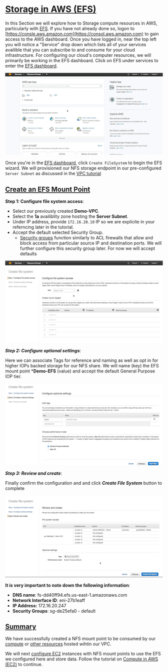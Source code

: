# [Storage in AWS (EFS)](#EFS) #
In this Section we will explore how to Storage compute resources in AWS, particularly with [EFS](http://docs.aws.amazon.com/efs/latest/ug/mounting-fs.html). If you have not already done so, logon to [https://consle.aws.amazon.com](https://consol.aws.amazon.com) to gain access to the AWS dashboard. Once you have logged in, near the top left you will notice a "Service" drop down which lists all of your services availible that you can subscribe to and consume for your cloud infrastructure. For configuring our cloud's computer resources, we will primarily be working in the EFS dashboard. Click on EFS under services to enter the [EFS dashboard](https://console.aws.amazon.com/efs/). 

![AWS Dashboard Services](images/AWS-EFS-Dashboard.gif)

Once you're in the [EFS dashboard](https://console.aws.amazon.com/efs/), click `Create FileSystem` to begin the EFS wizard. We will provisioned our NFS storage endpoint in our pre-configured `Server Subnet` as discussed in the [VPC tutorial](../VPC/)

##  [Create an EFS Mount Point](#EFS-Wizard) ##

**Step 1: Configure file system access**:

  *  Select our previously created **Demo-VPC**. 
  *  Select the **1a** availiblity zone hosting the **Server Subnet**.
  *  Under IP address, provide `172.16.20.10` IP so we are explicite in your referncing later in the tutorial. 
  * Accept the default selected Security Group. 
    * [Security groups](http://docs.aws.amazon.com/AWSEC2/latest/UserGuide/using-network-security.html) function similarly to ACL firewalls that allow and block access from particular source IP and destination ports. We will further configure this security group later. For now we will accept defaults

![AWS Dashboard Services](images/AWS-EFS-step-1.gif)

***Step 2: Configure optional settings***:

Here we can associate Tags for reference and naming as well as opt in for higher IOPs backed storage for our NFS share. We will name (key) the EFS mount point ***Demo-EFS** (value) and accept the default General Purpose IOP tier.

![AWS Dashboard Services](images/AWS-EFS-step-2.gif)

***Step 3: Review and create***:

Finally confirm the configuration and and click ***Create File System*** button to complete

![AWS Dashboard Services](images/AWS-EFS-step-3.gif)

**It is very important to note down the following information**:

  *  **DNS name**: fs-dd40ff94.efs.us-east-1.amazonaws.com
  *  **Network Interface ID**: eni-27b1eaff
  *  **IP Address:** 172.16.20.247
  *  **Security Groups**: sg-de25efa0 - default

##  [Summary](#EFS-Summary) ##

We have successfully created a NFS mount point to be consumed by our [compute](https://aws.amazon.com/ec2/details/) or [other resources](https://aws.amazon.com/blogs/aws/amazon-efs-update-on-premises-access-via-direct-connect-vpc/) hosted wihtin our VPC.

We will next [configure EC2](../EC2) instances with NFS mount points to use the EFS we configured here and store data. Follow the tutorial on [Compute in AWS (EC2)](../EC2##Linux-EFS-Mount) to continue. 


